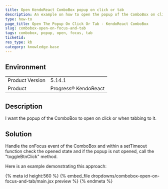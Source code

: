 ```yaml
---
title: Open KendoReact ComboBox popup on click or tab
description: An example on how to open the popup of the ComboBox on click and tab
type: how-to
page_title: Open The Popup On Click Or Tab - KendoReact ComboBox
slug: combobox-open-on-focus-and-tab
tags: combobox, popup, open, focus, tab
ticketid: 
res_type: kb
category: knowledge-base
---
```


## Environment
<table>
    <tbody>
	    <tr> 
	    	<td>Product Version</td>
	    	<td>5.14.1</td>
	    </tr>
	    <tr>
	    	<td>Product</td>
	    	<td>Progress® KendoReact</td>
	    </tr>
    </tbody>
</table>


## Description
I want the popup of the ComboBox to open on click or when tabbing to it.


## Solution
Handle the onFocus event of the ComboBox and within a setTimeout function check the opened state and if the popup is not opened, call the "toggleBtnClick" method.

Here is an example demonstrating this approach:

{% meta id height:560 %}
{% embed_file dropdowns/combobox-open-on-focus-and-tab/main.jsx preview %}
{% endmeta %}
